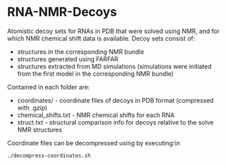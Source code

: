 # RNA-NMR-Decoys
Atomistic decoy sets for RNAs in PDB that were solved using NMR, and for which NMR chemical shift data is available.
Decoy sets consist of:  
- structures in the corresponding NMR bundle
- structures generated using FARFAR
- structures extracted from MD simulations (simulations were initiated from the first model in the corresponding NMR bundle)

Contained in each folder are:
- coordinates/ - coordinate files of decoys in PDB format (compressed with .gzip)
- chemical_shifts.txt - NMR chemical shifts for each RNA
- struct.txt - structural comparison info for decoys relative to the solve NMR structures

Coordinate files can be decompressed using by executing:\n
 
``
./decompress-coordinates.sh
``